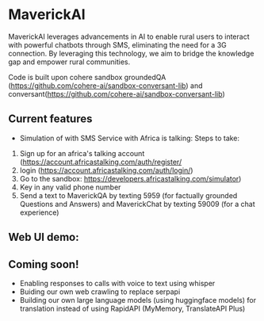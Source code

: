 # MaverickAI

MaverickAI leverages advancements in AI to enable rural users to interact with powerful chatbots through SMS, eliminating the need for a 3G connection. By leveraging this technology, we aim to bridge the knowledge gap and empower rural communities.

Code is built upon cohere sandbox groundedQA (https://github.com/cohere-ai/sandbox-conversant-lib) and conversant(https://github.com/cohere-ai/sandbox-conversant-lib)

## Current features

- Simulation of with SMS Service with Africa is talking:
Steps to take: 
1) Sign up for an africa's talking account (https://account.africastalking.com/auth/register/
2) login (https://account.africastalking.com/auth/login/)
3) Go to the sandbox: https://developers.africastalking.com/simulator) 
4) Key in any valid phone number
5) Send a text to MaverickQA by texting 5959 (for factually grounded Questions and Answers) and MaverickChat by texting 59009 (for a chat experience)


Web UI demo:
- 



## Coming soon!

- Enabling responses to calls with voice to text using whisper 
- Buiding our own web crawling to replace serpapi
- Building our own large language models (using huggingface models) for translation instead of using RapidAPI (MyMemory, TranslateAPI Plus)
